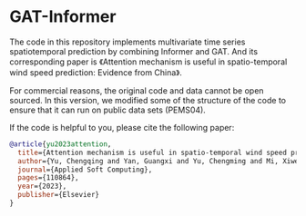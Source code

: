 # GAT-Informer
The code in this repository implements multivariate time series spatiotemporal prediction by combining Informer and GAT. And its corresponding paper is 《Attention mechanism is useful in spatio-temporal wind speed prediction: Evidence from China》.

For commercial reasons, the original code and data cannot be open sourced. In this version, we modified some of the structure of the code to ensure that it can run on public data sets (PEMS04).

If the code is helpful to you, please cite the following paper:
```bibtex
@article{yu2023attention,
  title={Attention mechanism is useful in spatio-temporal wind speed prediction: Evidence from China},
  author={Yu, Chengqing and Yan, Guangxi and Yu, Chengming and Mi, Xiwei},
  journal={Applied Soft Computing},
  pages={110864},
  year={2023},
  publisher={Elsevier}
}
```
